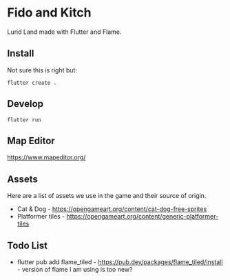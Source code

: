 # Fido and Kitch

Lurid Land made with Flutter and Flame.

## Install

Not sure this is right but:

    flutter create .

## Develop

    flutter run

## Map Editor

https://www.mapeditor.org/

## Assets

Here are a list of assets we use in the game and their source of origin.

* Cat & Dog - https://opengameart.org/content/cat-dog-free-sprites
* Platformer tiles - https://opengameart.org/content/generic-platformer-tiles

## Todo List

* flutter pub add flame_tiled - https://pub.dev/packages/flame_tiled/install - version of flame I am using is too new?
